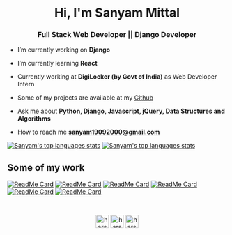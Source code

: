 <h1 align="center">Hi, I'm Sanyam Mittal</h1>
<h3 align="center">Full Stack Web Developer || Django Developer</h3>

<div>

- I’m currently working on **Django**

- I’m currently learning **React**

- Currently working at **DigiLocker (by Govt of India)** as Web Developer Intern

- Some of my projects are available at my [Github](https://github.com/sanyam1992000?tab=repositories)

- Ask me about **Python, Django, Javascript, jQuery, Data Structures and Algorithms**

- How to reach me **sanyam19092000@gmail.com**

</div>

<div class="row">

[![Sanyam's top languages stats](https://github-readme-stats.vercel.app/api/top-langs/?username=sanyam1992000&theme=dark)](https://github.com/sanyam1992000/sanyam19920000) [![Sanyam's top languages stats](https://github-readme-stats.vercel.app/api?username=sanyam1992000&show_icons=true&theme=dark)](https://github.com/sanyam1992000/sanyam19920000)
</div>

<div class="row">
<h2>Some of my work</h2>

[![ReadMe Card](https://github-readme-stats.vercel.app/api/pin/?username=sanyam1992000&repo=xunbao-2020&theme=dark)](https://github.com/sanyam1992000/xunbao-2020) [![ReadMe Card](https://github-readme-stats.vercel.app/api/pin/?username=sanyam1992000&repo=boringlectures&theme=dark)](https://github.com/sanyam1992000/boringlectures) [![ReadMe Card](https://github-readme-stats.vercel.app/api/pin/?username=sanyam1992000&repo=dynamicFR&theme=dark)](https://github.com/sanyam1992000/dynamicFR) [![ReadMe Card](https://github-readme-stats.vercel.app/api/pin/?username=sanyam1992000&repo=cncwebsitedjango&theme=dark)](https://github.com/sanyam1992000/cncwebsitedjango) [![ReadMe Card](https://github-readme-stats.vercel.app/api/pin/?username=sanyam1992000&repo=DAA-assignment&theme=dark)](https://github.com/sanyam1992000/DAA-assignment) [![ReadMe Card](https://github-readme-stats.vercel.app/api/pin/?username=Praveen2105&repo=NSAC-Trailblazers&theme=dark)](https://github.com/Praveen2105/NSAC-Trailblazers)
</div>
<br>

<div>
<p align="center">
<a href="https://linkedin.com/in/sanyam1992000" target="blank"><img align="center" src="https://cdn.jsdelivr.net/npm/simple-icons@3.0.1/icons/linkedin.svg" alt="harshcasper" height="30" width="30" /></a>
<a href="https://kaggle.com/sanyam1992000" target="blank"><img align="center" src="https://cdn.jsdelivr.net/npm/simple-icons@3.0.1/icons/kaggle.svg" alt="harshcasper" height="30" width="30" /></a>
<a href="https://instagram.com/sanyam__mittal" target="blank"><img align="center" src="https://cdn.jsdelivr.net/npm/simple-icons@3.0.1/icons/instagram.svg" alt="harshcasper" height="30" width="30" /></a>
</p>
</div>
